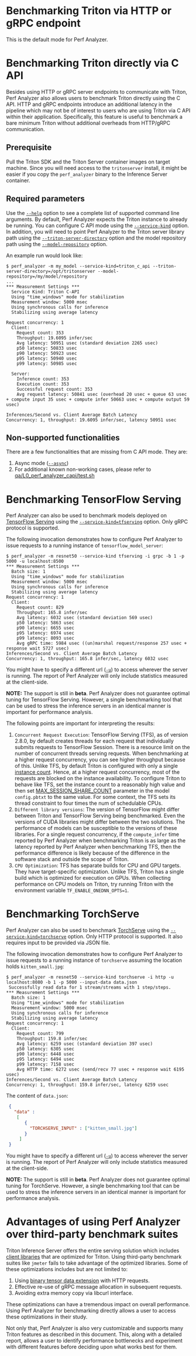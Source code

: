 <!--
Copyright (c) 2023, NVIDIA CORPORATION & AFFILIATES. All rights reserved.

Redistribution and use in source and binary forms, with or without
modification, are permitted provided that the following conditions
are met:
 * Redistributions of source code must retain the above copyright
   notice, this list of conditions and the following disclaimer.
 * Redistributions in binary form must reproduce the above copyright
   notice, this list of conditions and the following disclaimer in the
   documentation and/or other materials provided with the distribution.
 * Neither the name of NVIDIA CORPORATION nor the names of its
   contributors may be used to endorse or promote products derived
   from this software without specific prior written permission.

THIS SOFTWARE IS PROVIDED BY THE COPYRIGHT HOLDERS ``AS IS'' AND ANY
EXPRESS OR IMPLIED WARRANTIES, INCLUDING, BUT NOT LIMITED TO, THE
IMPLIED WARRANTIES OF MERCHANTABILITY AND FITNESS FOR A PARTICULAR
PURPOSE ARE DISCLAIMED.  IN NO EVENT SHALL THE COPYRIGHT OWNER OR
CONTRIBUTORS BE LIABLE FOR ANY DIRECT, INDIRECT, INCIDENTAL, SPECIAL,
EXEMPLARY, OR CONSEQUENTIAL DAMAGES (INCLUDING, BUT NOT LIMITED TO,
PROCUREMENT OF SUBSTITUTE GOODS OR SERVICES; LOSS OF USE, DATA, OR
PROFITS; OR BUSINESS INTERRUPTION) HOWEVER CAUSED AND ON ANY THEORY
OF LIABILITY, WHETHER IN CONTRACT, STRICT LIABILITY, OR TORT
(INCLUDING NEGLIGENCE OR OTHERWISE) ARISING IN ANY WAY OUT OF THE USE
OF THIS SOFTWARE, EVEN IF ADVISED OF THE POSSIBILITY OF SUCH DAMAGE.
-->

# Benchmarking Triton via HTTP or gRPC endpoint

This is the default mode for Perf Analyzer.

# Benchmarking Triton directly via C API

Besides using HTTP or gRPC server endpoints to communicate with Triton, Perf
Analyzer also allows users to benchmark Triton directly using the C API. HTTP
and gRPC endpoints introduce an additional latency in the pipeline which may not
be of interest to users who are using Triton via C API within their application.
Specifically, this feature is useful to benchmark a bare minimum Triton without
additional overheads from HTTP/gRPC communication.

## Prerequisite

Pull the Triton SDK and the Triton Server container images on target machine.
Since you will need access to the `tritonserver` install, it might be easier if
you copy the `perf_analyzer` binary to the Inference Server container.

## Required parameters

Use the [`--help`](cli.md#--help) option to see a complete list of supported
command line arguments. By default, Perf Analyzer expects the Triton instance to
already be running. You can configure C API mode using the
[`--service-kind`](cli.md#--service-kindtritontriton_c_apitfservingtorchserve)
option. In addition, you will need to point Perf Analyzer to the Triton server
library path using the
[`--triton-server-directory`](cli.md#--triton-server-directorypath) option and
the model repository path using the
[`--model-repository`](cli.md#--model-repositorypath) option.

An example run would look like:

```
$ perf_analyzer -m my_model --service-kind=triton_c_api --triton-server-directory=/opt/tritonserver --model-repository=/my/model/repository
...
*** Measurement Settings ***
  Service Kind: Triton C-API
  Using "time_windows" mode for stabilization
  Measurement window: 5000 msec
  Using synchronous calls for inference
  Stabilizing using average latency

Request concurrency: 1
  Client:
    Request count: 353
    Throughput: 19.6095 infer/sec
    Avg latency: 50951 usec (standard deviation 2265 usec)
    p50 latency: 50833 usec
    p90 latency: 50923 usec
    p95 latency: 50940 usec
    p99 latency: 50985 usec

  Server:
    Inference count: 353
    Execution count: 353
    Successful request count: 353
    Avg request latency: 50841 usec (overhead 20 usec + queue 63 usec + compute input 35 usec + compute infer 50663 usec + compute output 59 usec)

Inferences/Second vs. Client Average Batch Latency
Concurrency: 1, throughput: 19.6095 infer/sec, latency 50951 usec
```

## Non-supported functionalities

There are a few functionalities that are missing from C API mode. They are:

1. Async mode ([`--async`](cli.md#--async))
2. For additional known non-working cases, please refer to
   [qa/L0_perf_analyzer_capi/test.sh](https://github.com/triton-inference-server/server/blob/main/qa/L0_perf_analyzer_capi/test.sh#L239-L277)

# Benchmarking TensorFlow Serving

Perf Analyzer can also be used to benchmark models deployed on
[TensorFlow Serving](https://github.com/tensorflow/serving) using the
[`--service-kind=tfserving`](cli.md#--service-kindtritontriton_c_apitfservingtorchserve)
option. Only gRPC protocol is supported.

The following invocation demonstrates how to configure Perf Analyzer to issue
requests to a running instance of `tensorflow_model_server`:

```
$ perf_analyzer -m resnet50 --service-kind tfserving -i grpc -b 1 -p 5000 -u localhost:8500
*** Measurement Settings ***
  Batch size: 1
  Using "time_windows" mode for stabilization
  Measurement window: 5000 msec
  Using synchronous calls for inference
  Stabilizing using average latency
Request concurrency: 1
  Client:
    Request count: 829
    Throughput: 165.8 infer/sec
    Avg latency: 6032 usec (standard deviation 569 usec)
    p50 latency: 5863 usec
    p90 latency: 6655 usec
    p95 latency: 6974 usec
    p99 latency: 8093 usec
    Avg gRPC time: 5984 usec ((un)marshal request/response 257 usec + response wait 5727 usec)
Inferences/Second vs. Client Average Batch Latency
Concurrency: 1, throughput: 165.8 infer/sec, latency 6032 usec
```

You might have to specify a different url ([`-u`](cli.md#-u-url)) to access
wherever the server is running. The report of Perf Analyzer will only include
statistics measured at the client-side.

**NOTE:** The support is still in **beta**. Perf Analyzer does not guarantee
optimal tuning for TensorFlow Serving. However, a single benchmarking tool that
can be used to stress the inference servers in an identical manner is important
for performance analysis.

The following points are important for interpreting the results:

1. `Concurrent Request Execution`:
   TensorFlow Serving (TFS), as of version 2.8.0, by default creates threads for
   each request that individually submits requests to TensorFlow Session. There
   is a resource limit on the number of concurrent threads serving requests.
   When benchmarking at a higher request concurrency, you can see higher
   throughput because of this. Unlike TFS, by default Triton is configured with
   only a single
   [instance count](https://github.com/triton-inference-server/server/blob/main/docs/user_guide/model_configuration.md#instance-groups).
   Hence, at a higher request concurrency, most of the requests are blocked on
   the instance availability. To configure Triton to behave like TFS, set the
   instance count to a reasonably high value and then set
   [MAX_SESSION_SHARE_COUNT](https://github.com/triton-inference-server/tensorflow_backend#parameters)
   parameter in the model `config.pbtxt` to the same value. For some context,
   the TFS sets its thread constraint to four times the num of schedulable CPUs.
2. `Different library versions`:
   The version of TensorFlow might differ between Triton and TensorFlow Serving
   being benchmarked. Even the versions of CUDA libraries might differ between
   the two solutions. The performance of models can be susceptible to the
   versions of these libraries. For a single request concurrency, if the
   `compute_infer` time reported by Perf Analyzer when benchmarking Triton is as
   large as the latency reported by Perf Analyzer when benchmarking TFS, then
   the performance difference is likely because of the difference in the
   software stack and outside the scope of Triton.
3. `CPU Optimization`:
   TFS has separate builds for CPU and GPU targets. They have target-specific
   optimization. Unlike TFS, Triton has a single build which is optimized for
   execution on GPUs. When collecting performance on CPU models on Triton, try
   running Triton with the environment variable `TF_ENABLE_ONEDNN_OPTS=1`.

# Benchmarking TorchServe

Perf Analyzer can also be used to benchmark
[TorchServe](https://github.com/pytorch/serve) using the
[`--service-kind=torchserve`](cli.md#--service-kindtritontriton_c_apitfservingtorchserve)
option. Only HTTP protocol is supported. It also requires input to be provided
via JSON file.

The following invocation demonstrates how to configure Perf Analyzer to issue
requests to a running instance of `torchserve` assuming the location holds
`kitten_small.jpg`:

```
$ perf_analyzer -m resnet50 --service-kind torchserve -i http -u localhost:8080 -b 1 -p 5000 --input-data data.json
 Successfully read data for 1 stream/streams with 1 step/steps.
*** Measurement Settings ***
  Batch size: 1
  Using "time_windows" mode for stabilization
  Measurement window: 5000 msec
  Using synchronous calls for inference
  Stabilizing using average latency
Request concurrency: 1
  Client:
    Request count: 799
    Throughput: 159.8 infer/sec
    Avg latency: 6259 usec (standard deviation 397 usec)
    p50 latency: 6305 usec
    p90 latency: 6448 usec
    p95 latency: 6494 usec
    p99 latency: 7158 usec
    Avg HTTP time: 6272 usec (send/recv 77 usec + response wait 6195 usec)
Inferences/Second vs. Client Average Batch Latency
Concurrency: 1, throughput: 159.8 infer/sec, latency 6259 usec
```

The content of `data.json`:

```json
 {
   "data" :
    [
       {
         "TORCHSERVE_INPUT" : ["kitten_small.jpg"]
       }
     ]
 }
```

You might have to specify a different url ([`-u`](cli.md#-u-url)) to access
wherever the server is running. The report of Perf Analyzer will only include
statistics measured at the client-side.

**NOTE:** The support is still in **beta**. Perf Analyzer does not guarantee
optimal tuning for TorchServe. However, a single benchmarking tool that can be
used to stress the inference servers in an identical manner is important for
performance analysis.

# Advantages of using Perf Analyzer over third-party benchmark suites

Triton Inference Server offers the entire serving solution which includes
[client libraries](https://github.com/triton-inference-server/client) that are
optimized for Triton. Using third-party benchmark suites like `jmeter` fails to
take advantage of the optimized libraries. Some of these optimizations includes
but are not limited to:

1. Using
   [binary tensor data extension](https://github.com/triton-inference-server/server/blob/main/docs/protocol/extension_binary_data.md#binary-tensor-data-extension)
   with HTTP requests.
2. Effective re-use of gRPC message allocation in subsequent requests.
3. Avoiding extra memory copy via libcurl interface.

These optimizations can have a tremendous impact on overall performance. Using
Perf Analyzer for benchmarking directly allows a user to access these
optimizations in their study.

Not only that, Perf Analyzer is also very customizable and supports many Triton
features as described in this document. This, along with a detailed report,
allows a user to identify performance bottlenecks and experiment with different
features before deciding upon what works best for them.
